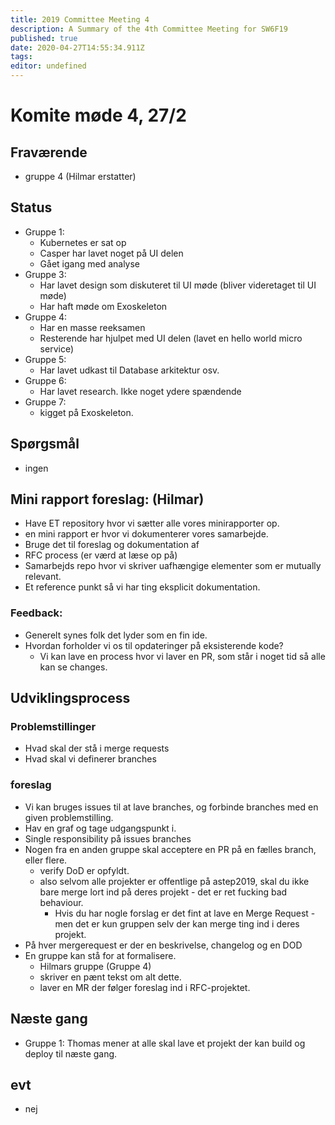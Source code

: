 ```yaml
---
title: 2019 Committee Meeting 4
description: A Summary of the 4th Committee Meeting for SW6F19
published: true
date: 2020-04-27T14:55:34.911Z
tags: 
editor: undefined
---
```


# Komite møde 4, 27/2

## Fraværende

- gruppe 4 (Hilmar erstatter)

## Status

- Gruppe 1:
  - Kubernetes er sat op
  - Casper har lavet noget på UI delen
  - Gået igang med analyse
- Gruppe 3:
  - Har lavet design som diskuteret til UI møde (bliver videretaget til UI møde)
  - Har haft møde om Exoskeleton
- Gruppe 4:
  - Har en masse reeksamen
  - Resterende har hjulpet med UI delen (lavet en hello world micro service)
- Gruppe 5:
  - Har lavet udkast til Database arkitektur osv.
- Gruppe 6:
  - Har lavet research. Ikke noget ydere spændende
- Gruppe 7:
  - kigget på Exoskeleton.

## Spørgsmål

- ingen

## Mini rapport foreslag: (Hilmar)

- Have ET repository hvor vi sætter alle vores minirapporter op.
- en mini rapport er hvor vi dokumenterer vores samarbejde.
- Bruge det til foreslag og dokumentation af
- RFC process (er værd at læse op på)
- Samarbejds repo hvor vi skriver uafhængige elementer som er mutually relevant.
- Et reference punkt så vi har ting eksplicit dokumentation.

### Feedback:

- Generelt synes folk det lyder som en fin ide.
- Hvordan forholder vi os til opdateringer på eksisterende kode?
  - Vi kan lave en process hvor vi laver en PR, som står i noget tid så alle kan se changes.

## Udviklingsprocess

### Problemstillinger

- Hvad skal der stå i merge requests
- Hvad skal vi definerer branches

### foreslag

- Vi kan bruges issues til at lave branches, og forbinde branches med en given problemstilling.
- Hav en graf og tage udgangspunkt i.
- Single responsibility på issues branches
- Nogen fra en anden gruppe skal acceptere en PR på en fælles branch, eller flere.
  - verify DoD er opfyldt.
  - also selvom alle projekter er offentlige på astep2019, skal du ikke bare merge lort ind på deres projekt - det er ret fucking bad behaviour.
    - Hvis du har nogle forslag er det fint at lave en Merge Request - men det er kun gruppen selv der kan merge ting ind i deres projekt.
- På hver mergerequest er der en beskrivelse, changelog og en DOD
- En gruppe kan stå for at formalisere.
  - Hilmars gruppe (Gruppe 4)
  - skriver en pænt tekst om alt dette.
  - laver en MR der følger foreslag ind i RFC-projektet.

## Næste gang

- Gruppe 1: Thomas mener at alle skal lave et projekt der kan build og deploy til næste gang.

## evt

- nej
